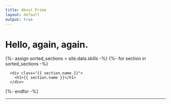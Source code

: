 ```yaml
---
title: About Prime
layout: default
output: true
---
```


# Hello, again, again.

<div id="body">
  {%- assign sorted_sections = site.data.skills -%}
  {%- for section in sorted_sections -%}

      <div class="{{ section.name }}">
        <h1>{{ section.name }}</h1>
      </div>

  {%- endfor -%}
</div>


---

